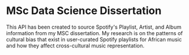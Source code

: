 # MSc Data Science Dissertation
This API has been created to source Spotify's Playlist, Artist, and Album information from my MSC dissertation.
My research is on the patterns of cultural bias that exist in user-curated Spotify playlists for African music and how they affect cross-cultural music representation.
